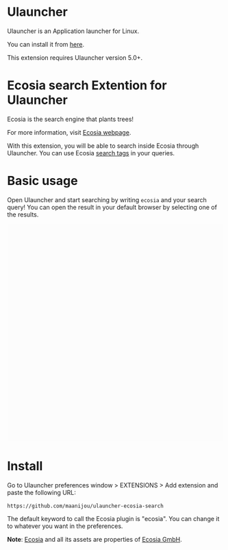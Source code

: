 # Ulauncher
 Ulauncher is an Application launcher for Linux.
 
 You can install it from [here](https://ulauncher.io/#Download).

 This extension requires Ulauncher version 5.0+.

# Ecosia search Extention for Ulauncher
Ecosia is the search engine that plants trees! 

For more information, visit [Ecosia webpage](https://info.ecosia.org/what).

With this extension, you will be able to search inside Ecosia through Ulauncher. You can use Ecosia [search tags](https://ecosia.zendesk.com/hc/en-us/articles/201657321-What-are-search-tags-) in your queries.

# Basic usage

Open Ulauncher and start searching by writing `ecosia` and your search query! You can open the result in your default browser by selecting one of the results.

![Preview](tutorial.gif)

# Install

Go to Ulauncher preferences window > EXTENSIONS > Add extension and paste the following URL:

    https://github.com/maanijou/ulauncher-ecosia-search

The default keyword to call the Ecosia plugin is "ecosia". You can change it to whatever you want in the preferences.


**Note**: [Ecosia](https://www.ecosia.org/) and all its assets are properties of [Ecosia GmbH](https://info.ecosia.org/about).
